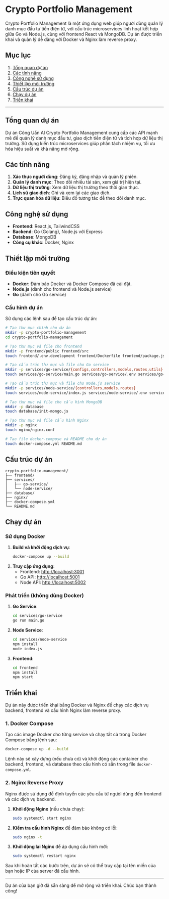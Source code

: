 
# Crypto Portfolio Management

Crypto Portfolio Management là một ứng dụng web giúp người dùng quản lý danh mục đầu tư tiền điện tử, với cấu trúc microservices linh hoạt kết hợp giữa Go và Node.js, cùng với frontend React và MongoDB. Dự án được triển khai và quản lý dễ dàng với Docker và Nginx làm reverse proxy.

## Mục lục
1. [Tổng quan dự án](#tong-quan-du-an)
2. [Các tính năng](#cac-tinh-nang)
3. [Công nghệ sử dụng](#cong-nghe-su-dung)
4. [Thiết lập môi trường](#thiet-lap-moi-truong)
5. [Cấu trúc dự án](#cau-truc-du-an)
6. [Chạy dự án](#chay-du-an)
7. [Triển khai](#trien-khai)

---

## Tổng quan dự án
Dự án Công Uẩn AI Crypto Portfolio Management cung cấp các API mạnh mẽ để quản lý danh mục đầu tư, giao dịch tiền điện tử và tích hợp dữ liệu thị trường. Sử dụng kiến trúc microservices giúp phân tách nhiệm vụ, tối ưu hóa hiệu suất và khả năng mở rộng.

## Các tính năng
1. **Xác thực người dùng**: Đăng ký, đăng nhập và quản lý phiên.
2. **Quản lý danh mục**: Theo dõi nhiều tài sản, xem giá trị hiện tại.
3. **Dữ liệu thị trường**: Xem dữ liệu thị trường theo thời gian thực.
4. **Lịch sử giao dịch**: Ghi và xem lại các giao dịch.
5. **Trực quan hóa dữ liệu**: Biểu đồ tương tác để theo dõi danh mục.

## Công nghệ sử dụng
- **Frontend**: React.js, TailwindCSS
- **Backend**: Go (Golang), Node.js với Express
- **Database**: MongoDB
- **Công cụ khác**: Docker, Nginx

## Thiết lập môi trường

### Điều kiện tiên quyết
- **Docker**: Đảm bảo Docker và Docker Compose đã cài đặt.
- **Node.js** (dành cho frontend và Node.js service)
- **Go** (dành cho Go service)

### Cấu hình dự án
Sử dụng các lệnh sau để tạo cấu trúc dự án:

```bash
# Tạo thư mục chính cho dự án
mkdir -p crypto-portfolio-management
cd crypto-portfolio-management

# Tạo thư mục và file cho frontend
mkdir -p frontend/public frontend/src
touch frontend/.env.development frontend/Dockerfile frontend/package.json

# Tạo cấu trúc thư mục và file cho Go service
mkdir -p services/go-service/{configs,controllers,models,routes,utils}
touch services/go-service/main.go services/go-service/.env services/go-service/Dockerfile

# Tạo cấu trúc thư mục và file cho Node.js service
mkdir -p services/node-service/{controllers,models,routes}
touch services/node-service/index.js services/node-service/.env services/node-service/Dockerfile

# Tạo thư mục và file cho cấu hình MongoDB
mkdir -p database
touch database/init-mongo.js

# Tạo thư mục và file cấu hình Nginx
mkdir -p nginx
touch nginx/nginx.conf

# Tạo file docker-compose và README cho dự án
touch docker-compose.yml README.md
```

## Cấu trúc dự án
```
crypto-portfolio-management/
├── frontend/                    
├── services/
│   ├── go-service/             
│   └── node-service/           
├── database/                   
├── nginx/                      
├── docker-compose.yml          
└── README.md                   
```

## Chạy dự án

### Sử dụng Docker
1. **Build và khởi động dịch vụ**:
   ```bash
   docker-compose up --build
   ```
2. **Truy cập ứng dụng**:
   - Frontend: [http://localhost:3001](http://localhost:3001)
   - Go API: [http://localhost:5001](http://localhost:5001)
   - Node API: [http://localhost:5002](http://localhost:5002)

### Phát triển (không dùng Docker)
1. **Go Service**:
   ```bash
   cd services/go-service
   go run main.go
   ```
2. **Node Service**:
   ```bash
   cd services/node-service
   npm install
   node index.js
   ```
3. **Frontend**:
   ```bash
   cd frontend
   npm install
   npm start
   ```


## Triển khai

Dự án này được triển khai bằng Docker và Nginx để chạy các dịch vụ backend, frontend và cấu hình Nginx làm reverse proxy.

### 1. Docker Compose

Tạo các image Docker cho từng service và chạy tất cả trong Docker Compose bằng lệnh sau:

```bash
docker-compose up -d --build
```

Lệnh này sẽ xây dựng (nếu chưa có) và khởi động các container cho backend, frontend, và database theo cấu hình có sẵn trong file `docker-compose.yml`.

### 2. Nginx Reverse Proxy

Nginx được sử dụng để định tuyến các yêu cầu từ người dùng đến frontend và các dịch vụ backend.

1. **Khởi động Nginx** (nếu chưa chạy):

   ```bash
   sudo systemctl start nginx
   ```

2. **Kiểm tra cấu hình Nginx** để đảm bảo không có lỗi:

   ```bash
   sudo nginx -t
   ```

3. **Khởi động lại Nginx** để áp dụng cấu hình mới:

   ```bash
   sudo systemctl restart nginx
   ```

Sau khi hoàn tất các bước trên, dự án sẽ có thể truy cập tại tên miền của bạn hoặc IP của server đã cấu hình.


---

Dự án của bạn giờ đã sẵn sàng để mở rộng và triển khai. Chúc bạn thành công!

